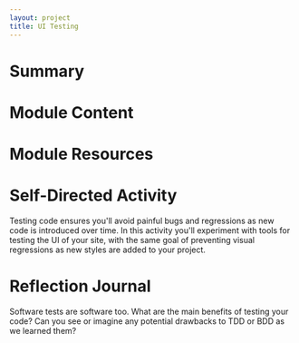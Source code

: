 ```yaml
---
layout: project
title: UI Testing
---
```


# Summary

# Module Content

# Module Resources

# Self-Directed Activity

Testing code ensures you'll avoid painful bugs and regressions as new code is introduced over time. In this activity you'll experiment with tools for testing the UI of your site, with the same goal of preventing visual regressions as new styles are added to your project.

# Reflection Journal

Software tests are software too. What are the main benefits of testing your code? Can you see or imagine any potential drawbacks to TDD or BDD as we learned them?